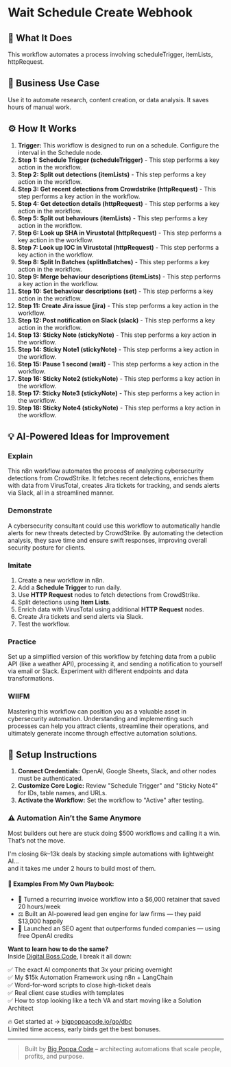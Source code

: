 # Wait Schedule Create Webhook

## 🚀 What It Does
This workflow automates a process involving scheduleTrigger, itemLists, httpRequest.

## 💼 Business Use Case
Use it to automate research, content creation, or data analysis. It saves hours of manual work.

## ⚙️ How It Works
1.  **Trigger:** This workflow is designed to run on a schedule. Configure the interval in the Schedule node.
2. **Step 1: Schedule Trigger (scheduleTrigger)** - This step performs a key action in the workflow.
3. **Step 2: Split out detections (itemLists)** - This step performs a key action in the workflow.
4. **Step 3: Get recent detections from Crowdstrike (httpRequest)** - This step performs a key action in the workflow.
5. **Step 4: Get detection details (httpRequest)** - This step performs a key action in the workflow.
6. **Step 5: Split out behaviours (itemLists)** - This step performs a key action in the workflow.
7. **Step 6: Look up SHA in Virustotal (httpRequest)** - This step performs a key action in the workflow.
8. **Step 7: Look up IOC in Virustotal (httpRequest)** - This step performs a key action in the workflow.
9. **Step 8: Split In Batches (splitInBatches)** - This step performs a key action in the workflow.
10. **Step 9: Merge behaviour descriptions (itemLists)** - This step performs a key action in the workflow.
11. **Step 10: Set behaviour descriptions (set)** - This step performs a key action in the workflow.
12. **Step 11: Create Jira issue (jira)** - This step performs a key action in the workflow.
13. **Step 12: Post notification on Slack (slack)** - This step performs a key action in the workflow.
14. **Step 13: Sticky Note (stickyNote)** - This step performs a key action in the workflow.
15. **Step 14: Sticky Note1 (stickyNote)** - This step performs a key action in the workflow.
16. **Step 15: Pause 1 second (wait)** - This step performs a key action in the workflow.
17. **Step 16: Sticky Note2 (stickyNote)** - This step performs a key action in the workflow.
18. **Step 17: Sticky Note3 (stickyNote)** - This step performs a key action in the workflow.
19. **Step 18: Sticky Note4 (stickyNote)** - This step performs a key action in the workflow.

## 💡 AI-Powered Ideas for Improvement
### Explain
This n8n workflow automates the process of analyzing cybersecurity detections from CrowdStrike. It fetches recent detections, enriches them with data from VirusTotal, creates Jira tickets for tracking, and sends alerts via Slack, all in a streamlined manner.

### Demonstrate
A cybersecurity consultant could use this workflow to automatically handle alerts for new threats detected by CrowdStrike. By automating the detection analysis, they save time and ensure swift responses, improving overall security posture for clients.

### Imitate
1. Create a new workflow in n8n.
2. Add a **Schedule Trigger** to run daily.
3. Use **HTTP Request** nodes to fetch detections from CrowdStrike.
4. Split detections using **Item Lists**.
5. Enrich data with VirusTotal using additional **HTTP Request** nodes.
6. Create Jira tickets and send alerts via Slack.
7. Test the workflow.

### Practice
Set up a simplified version of this workflow by fetching data from a public API (like a weather API), processing it, and sending a notification to yourself via email or Slack. Experiment with different endpoints and data transformations.

### WIIFM
Mastering this workflow can position you as a valuable asset in cybersecurity automation. Understanding and implementing such processes can help you attract clients, streamline their operations, and ultimately generate income through effective automation solutions.

## 🔧 Setup Instructions
1. **Connect Credentials:** OpenAI, Google Sheets, Slack, and other nodes must be authenticated.
2. **Customize Core Logic:** Review "Schedule Trigger" and "Sticky Note4" for IDs, table names, and URLs.
3. **Activate the Workflow:** Set the workflow to "Active" after testing.

### ⚠️ Automation Ain’t the Same Anymore

Most builders out here are stuck doing $500 workflows and calling it a win.  
That’s not the move.  

I'm closing $6k–$13k deals by stacking simple automations with lightweight AI...  
and it takes me under 2 hours to build most of them.

#### 🧠 Examples From My Own Playbook:
- 🔁 Turned a recurring invoice workflow into a $6,000 retainer that saved 20 hours/week  
- ⚖️ Built an AI-powered lead gen engine for law firms — they paid $13,000 happily  
- 🚀 Launched an SEO agent that outperforms funded companies — using free OpenAI credits  

**Want to learn how to do the same?**  
Inside [Digital Boss Code](https://bigpoppacode.io/go/dbc), I break it all down:

✅ The exact AI components that 3x your pricing overnight  
✅ My $15k Automation Framework using n8n + LangChain  
✅ Word-for-word scripts to close high-ticket deals  
✅ Real client case studies with templates  
✅ How to stop looking like a tech VA and start moving like a Solution Architect  

🔥 Get started at → [bigpoppacode.io/go/dbc](https://bigpoppacode.io/go/dbc)  
Limited time access, early birds get the best bonuses.

---
> Built by [Big Poppa Code](https://bigpoppacode.io) – architecting automations that scale people, profits, and purpose.
